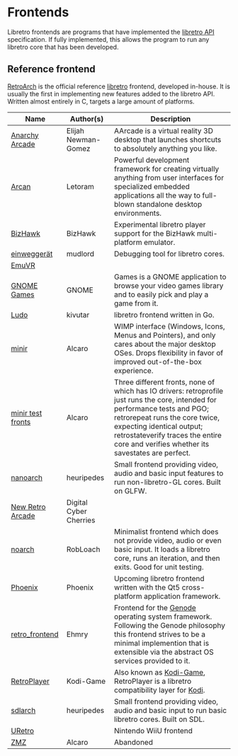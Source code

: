 # Frontends
Libretro frontends are programs that have implemented the [libretro API](libretro-overview.md) specification. If fully implemented, this allows the program to run any libretro core that has been developed.

## Reference frontend
[RetroArch](http://retroarch.com) is the official reference [libretro](http://libretro.com) frontend, developed in-house. It is usually the first in implementing new features added to the libretro API. Written almost entirely in C, targets a large amount of platforms.

Name | Author(s) |  Description
------|-----------|------------
[Anarchy Arcade](http://store.steampowered.com/app/266430/Anarchy_Arcade/) | Elijah Newman-Gomez | AArcade is a virtual reality 3D desktop that launches shortcuts to absolutely anything you like.
[Arcan](https://github.com/letoram/arcan) | Letoram | Powerful development framework for creating virtually anything from user interfaces for specialized embedded applications all the way to full-blown standalone desktop environments.
[BizHawk](http://tasvideos.org/BizHawk.html) | BizHawk | Experimental libretro player support for the BizHawk multi-platform emulator.
[einweggerät](https://github.com/mudlord/einweggerat) | mudlord | Debugging tool for libretro cores.
[EmuVR](http://www.emuvr.net/about/) | | |
[GNOME Games](https://wiki.gnome.org/Apps/Games) | GNOME | Games is a GNOME application to browse your video games library and to easily pick and play a game from it.
[Ludo](https://github.com/libretro/ludo) | kivutar | libretro frontend written in Go.
[minir](https://github.com/Alcaro/minir) | Alcaro | WIMP interface (Windows, Icons, Menus and Pointers), and only cares about the major desktop OSes. Drops flexibility in favor of improved out-of-the-box experience.
[minir test fronts](https://github.com/Alcaro/minir/tree/master/subproj) | Alcaro | Three different fronts, none of which has IO drivers: retroprofile just runs the core, intended for performance tests and PGO; retrorepeat runs the core twice, expecting identical output; retrostateverify traces the entire core and verifies whether its savestates are perfect.
[nanoarch](https://github.com/heuripedes/nanoarch) | heuripedes | Small frontend providing video, audio and basic input features to run non-libretro-GL cores. Built on GLFW.
[New Retro Arcade](http://digitalcybercherries.com/) | Digital Cyber Cherries | |
[noarch](https://github.com/robloach/noarch) | RobLoach | Minimalist frontend which does not provide video, audio or even basic input. It loads a libretro core, runs an iteration, and then exits. Good for unit testing.
[Phoenix](http://phoenix.vg/) | Phoenix | Upcoming libretro frontend written with the Qt5 cross-platform application framework.
[retro_frontend](https://github.com/ehmry/genode-libretro) | Ehmry  | Frontend for the [Genode](http://genode.org) operating system framework. Following the Genode philosophy this frontend strives to be a minimal implemention that is extensible via the abstract OS services provided to it.
[RetroPlayer](https://forum.kodi.tv/forumdisplay.php?fid=194) | Kodi-Game | Also known as [Kodi-Game](https://github.com/kodi-game/), RetroPlayer is a libretro compatibility layer for [Kodi](https://kodi.tv/).
[sdlarch](https://github.com/heuripedes/sdlarch) | heuripedes | Small frontend providing video, audio and basic input to run basic libretro cores. Built on SDL.
[URetro](https://github.com/QuarkTheAwesome/URetro) | | Nintendo WiiU frontend
[ZMZ](https://github.com/Alcaro/ZMZ) | Alcaro | Abandoned | Fork of [ZSNES](http://www.zsnes.com/) that rips out its emulation code, using libretro instead. Due to ZSNES being inflexible, ZMZ became quite a bit of a mess.
